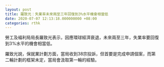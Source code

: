 ```yaml
---
layout: post
title: 羅致光：失業率未來兩至三年回復到3%水平機會相當低
date: 2020-07-07 12:13:18.000000000 +08:00
categories: rthk
---
```


勞工及褔利局局長羅致光表示，因應環球經濟衰退，未來兩至三年，失業率要回復到3%水平的機會相當低。

羅致光說，保就業計劃方面，當局收到38宗投訴，但首要是完成申請個案，而第二輪計劃的框架未定，當局會汲取第一輪的經驗。
